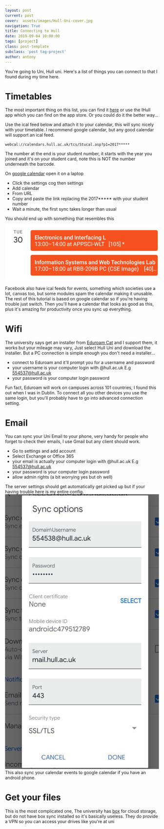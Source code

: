 ```yaml
---
layout: post
current: post
cover:  assets/images/Hull-Uni-cover.jpg
navigation: True
title: Connecting to Hull
date: 2019-09-04 10:00:00
tags: [project]
class: post-template
subclass: 'post tag-project'
author: antony
---
```


You're going to Uni, Hull uni. Here's a list of things you can connect to that I found during my time here.

# Timetables
The most important thing on this list, you can find it [here](https://timetables.scientia.hull.ac.uk/login.aspx?ReturnUrl=%2fdefault.aspx) or use the IHull app which you can find on the app store. Or you could do it the better way...

Use the ical feed below and attach it to your calendar, this will sync nicely with your timetable. I recommend google calendar, but any good calendar will support an ical feed. 
```
webcal://calendars.hull.ac.uk/tcs/Stucal.asp?p1=2017*****
```
The number at the end is your student number, it starts with the year you joined and it's on your student card, note this is NOT the number underneath the barcode.

On [google calendar](https://calendar.google.com) open it on a laptop
* Click the settings cog then settings
* Add calendar
* From URL
* Copy and paste the link replacing the 2017***** with your student number
* Wait a minute, the first sync takes longer than usual
  
You should end up with something that resembles this

![alt text](assets/images/calendar-screenshot.png "Calendar Screenshot")

Facebook also have ical feeds for events, something which societies use a lot, canvas too, but some modules spam the calendar making it unusable.
The rest of this tutorial is based on google calendar so if you're having trouble just switch. Then you'll have a calendar that looks as good as this, plus it's amazing for productivity once you sync up everything.


# Wifi
The university says get an installer from [Eduroam Cat](https://cat.eduroam.org/) and I support them, it works but your mileage may vary, Just select Hull Uni and download the installer. But a PC connection is simple enough you don't need a installer...
* connect to Eduroam and it'll prompt you for a username and password
* your username is your computer login with @hull.ac.uk E.g 554537@hull.ac.uk
* your password is your computer login password

Fun fact, Eduroam will work on campuses across 101 countries, I found this out when I was in Dublin. To connect all you other devices you use the same login, but you'll probably have to go into advanced connection setting. 

# Email
You can sync your Uni Email to your phone, very handy for people who forget to check their emails, I use Gmail but any client should work.
* Go to settings and add account
* Select Exchange or Office 365
* your email is actually your computer login with @hull.ac.uk E.g 554537@hull.ac.uk
* your password is your computer login password
* allow admin rights (a bit worrying yes but oh well)

The server settings should get automatically get picked up but if your having trouble here is my entire config.
![alt text](assets/images/email-screenshot.jpg "Email Screenshot")
This also sync your calendar events to google calendar if you have an android phone.
# Get your files
This is the most complicated one, The university has [box](http://box.hull.ac.uk) for cloud storage, but do not have box sync installed so it's basically useless. They do provide a VPN so you can access your drives like you're at uni

